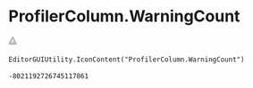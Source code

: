 # ProfilerColumn.WarningCount
![](/img/ProfilerColumn.WarningCount.png)

``` CSharp
EditorGUIUtility.IconContent("ProfilerColumn.WarningCount")
```
```
-8021192726745117861
```
